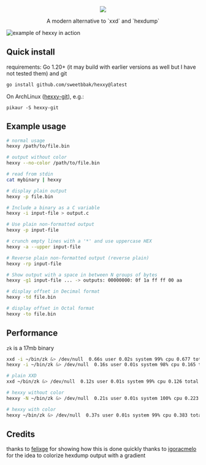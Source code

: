 <p align="center">
  <img src="assets/hexxy.png" />
  <div align="center">A modern alternative to `xxd` and `hexdump`</div>
</p>

![example of hexxy in action](assets/img.png)

## Quick install

requirements: Go 1.20+ (it may build with earlier versions as well but I have not tested them) and git

```sh
go install github.com/sweetbbak/hexxy@latest
```

On ArchLinux ([hexxy-git](https://aur.archlinux.org/packages/hexxy-git)), e.g.:

```
pikaur -S hexxy-git
```

## Example usage

```sh
# normal usage
hexxy /path/to/file.bin

# output without color
hexxy --no-color /path/to/file.bin

# read from stdin
cat mybinary | hexxy

# display plain output
hexxy -p file.bin

# Include a binary as a C variable
hexxy -i input-file > output.c

# Use plain non-formatted output
hexxy -p input-file

# crunch empty lines with a '*' and use uppercase HEX
hexxy -a --upper input-file

# Reverse plain non-formatted output (reverse plain)
hexxy -rp input-file

# Show output with a space in between N groups of bytes
hexxy -g1 input-file ... -> outputs: 00000000: 0f 1a ff ff 00 aa

# display offset in Decimal format
hexxy -td file.bin

# display offset in Octal format
hexxy -to file.bin
```

## Performance

`zk` is a 17mb binary

```sh
xxd -i ~/bin/zk &> /dev/null  0.66s user 0.02s system 99% cpu 0.677 total
hexxy -i ~/bin/zk &> /dev/null  0.16s user 0.01s system 98% cpu 0.165 total
```

```sh
# plain XXD
xxd ~/bin/zk &> /dev/null  0.12s user 0.01s system 99% cpu 0.126 total

# hexxy without color
hexxy -N ~/bin/zk &> /dev/null  0.21s user 0.01s system 100% cpu 0.223 total

# hexxy with color
hexxy ~/bin/zk &> /dev/null  0.37s user 0.01s system 99% cpu 0.383 total
```

## Credits
thanks to [felixge](https://github.com/felixge/go-xxd) for showing how this is done quickly
thanks to [igoracmelo](https://github.com/igoracmelo/xx) for the idea to colorize hexdump output with a gradient

